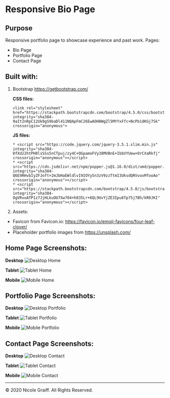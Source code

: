 # Responsive Bio Page

## Purpose
Responsive portfolio page to showcase experience and past work.
Pages:
* Bio Page
* Portfolio Page
* Contact Page

## Built with: 
1. Bootstrap https://getbootstrap.com/
   
   **CSS files:** 
   ```
   <link rel="stylesheet" href="https://stackpath.bootstrapcdn.com/bootstrap/4.5.0/css/bootstrap.min.css" integrity="sha384-9aIt2nRpC12Uk9gS9baDl411NQApFmC26EwAOH8WgZl5MYYxFfc+NcPb1dKGj7Sk" crossorigin="anonymous">
   ```
   
   **JS files:** 
   ```
   * <script src="https://code.jquery.com/jquery-3.5.1.slim.min.js" integrity="sha384-DfXdz2htPH0lsSSs5nCTpuj/zy4C+OGpamoFVy38MVBnE+IbbVYUew+OrCXaRkfj" crossorigin="anonymous"></script>
   * <script src="https://cdn.jsdelivr.net/npm/popper.js@1.16.0/dist/umd/popper.min.js" integrity="sha384-Q6E9RHvbIyZFJoft+2mJbHaEWldlvI9IOYy5n3zV9zzTtmI3UksdQRVvoxMfooAo" crossorigin="anonymous"></script>
   * <script src="https://stackpath.bootstrapcdn.com/bootstrap/4.5.0/js/bootstrap.min.js" integrity="sha384-OgVRvuATP1z7JjHLkuOU7Xw704+h835Lr+6QL9UvYjZE3Ipu6Tp75j7Bh/kR0JKI" crossorigin="anonymous"></script>
   ```

1.  Assets:
   * Favicon from Favicon.io: https://favicon.io/emoji-favicons/four-leaf-clover/ 
   * Placeholder portfolio images from https://unsplash.com/


## Home Page Screenshots:

**Desktop**
![Desktop Home](./assets/readMeImages/homeDesktop.png)

**Tablet**
![Tablet Home](./assets/readMeImages/homeTablet.png)

**Mobile**
![Mobile Home](./assets/readMeImages/homeMobile.png?width=250)

## Portfolio Page Screenshots:

**Desktop**
![Desktop Portfolio](./assets/readMeImages/portfolioDesktop.png)

**Tablet**
![Tablet Portfolio](./assets/readMeImages/homeTablet.png)

**Mobile**
![Mobile Portfolio](./assets/readMeImages/homeMobile.png?width=250)

## Contact Page Screenshots:

**Desktop**
![Desktop Contact](./assets/readMeImages/contactDesktop.png)

**Tablet**
![Tablet Contact](./assets/readMeImages/contactTablet.png)

**Mobile**
![Mobile Contact](./assets/readMeImages/contactMobile.png?width=250)

- - -

© 2020 Nicole Graiff. All Rights Reserved.